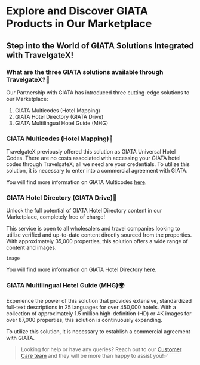 ﻿---
sidebar_position: 6
---

# Explore and Discover GIATA Products in Our Marketplace

## Step into the World of GIATA Solutions Integrated with TravelgateX!

### What are the three GIATA solutions available through TravelgateX?🚀

Our Partnership with GIATA has introduced three cutting-edge solutions to our Marketplace:
1. GIATA Multicodes (Hotel Mapping)
1. GIATA Hotel Directory (GIATA Drive)
1. GIATA Multilingual Hotel Guide (MHG)

### GIATA Multicodes (Hotel Mapping)🏨
TravelgateX previously offered this solution as GIATA Universal Hotel Codes. There are no costs associated with accessing your GIATA hotel codes through TravelgateX; all we need are your credentials. To utilize this solution, it is necessary to enter into a commercial agreement with GIATA.

You will find more information on GIATA Multicodes [here](https://knowledge.travelgate.com/hotels-giata).

### GIATA Hotel Directory (GIATA Drive)🌟
Unlock the full potential of GIATA Hotel Directory content in our Marketplace, completely free of charge!

This service is open to all wholesalers and travel companies looking to utilize verified and up-to-date content directly sourced from the properties. With approximately 35,000 properties, this solution offers a wide range of content and images.

```
image
```

You will find more information on GIATA Hotel Directory [here](https://knowledge.travelgate.com/hotels-giata).

### GIATA Multilingual Hotel Guide (MHG)🌍
Experience the power of this solution that provides extensive, standardized full-text descriptions in 25 languages for over 450,000 hotels. With a collection of approximately 1.5 million high-definition (HD) or 4K images for over 87,000 properties, this solution is continuously expanding.

To utilize this solution, it is necessary to establish a commercial agreement with GIATA.

 

>Looking for help or have any queries? Reach out to our [Customer Care team](https://app.travelgatex.com/tickets) and they will be more than happy to assist you!✅